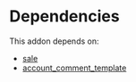 # Dependencies

This addon depends on:

- [sale](../../odoo-bringout-oca-ocb-sale)
- [account_comment_template](../../odoo-bringout-oca-account-invoice-reporting-account_comment_template)
